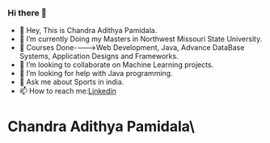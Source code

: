### Hi there 👋
* 👋 Hey, This is Chandra Adithya Pamidala.
* 🔭 I’m currently Doing my Masters in Northwest Missouri State University.
* 🌱 Courses Done---->Web Development, Java, Advance DataBase Systems, Application Designs and Frameworks.
* 👯 I’m looking to collaborate on Machine Learning projects.
* 🤔 I’m looking for help with Java programming.
* 💬 Ask me about Sports in india.
* 📫 How to reach me:[Linkedin](https://www.linkedin.com/in/chandra-adithya-pamidala-29244b215) 
# Chandra Adithya Pamidala\



